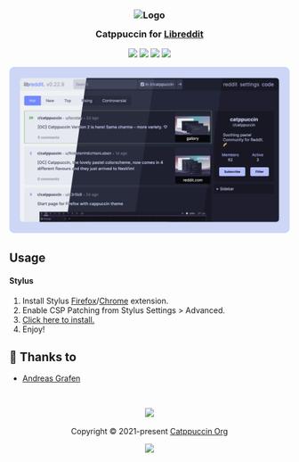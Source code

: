 <h3 align="center">
	<img src="https://raw.githubusercontent.com/catppuccin/catppuccin/main/assets/logos/exports/1544x1544_circle.png" width="100" alt="Logo"/><br/>
	<img src="https://raw.githubusercontent.com/catppuccin/catppuccin/main/assets/misc/transparent.png" height="30" width="0px"/>
	Catppuccin for <a href="https://github.com/spikecodes/libreddit">Libreddit</a>
	<img src="https://raw.githubusercontent.com/catppuccin/catppuccin/main/assets/misc/transparent.png" height="30" width="0px"/>
</h3>

<p align="center">
    <a href="https://github.com/catppuccin/libreddit/stargazers"><img src="https://img.shields.io/github/stars/catppuccin/libreddit?colorA=181825&colorB=b4befe&style=for-the-badge&logo=starship style=for-the-badge"></a>
    <a href="https://github.com/catppuccin/libreddit/issues"><img src="https://img.shields.io/github/issues/catppuccin/libreddit?colorA=181825&colorB=fab387&style=for-the-badge"></a>
    <a href="https://github.com/catppuccin/libreddit/contributors"><img src="https://img.shields.io/github/contributors/catppuccin/libreddit?colorA=181825&colorB=a6e3a1&style=for-the-badge"></a>
    <a href="https://raw.githubusercontent.com/catppuccin/libreddit/main/catppuccin.user.css"><img src="https://img.shields.io/badge/stylus-install-cba6f7?colorA=181825&colorB=cba6f7&style=for-the-badge"></a>
</p>


![Libreddit Theme Preview](assets/screenshot.png)


## Usage

#### Stylus
1. Install Stylus [Firefox](https://addons.mozilla.org/en-GB/firefox/addon/styl-us/)/[Chrome](https://chrome.google.com/webstore/detail/stylus/clngdbkpkpeebahjckkjfobafhncgmne) extension.
2. Enable CSP Patching from Stylus Settings > Advanced.
3. [Click here to install.](https://github.com/catppuccin/libreddit/raw/main/catppuccin.user.css)
4. Enjoy!

## 💝 Thanks to

- [Andreas Grafen](https://github.com/andreasgrafen)

&nbsp;

<p align="center"><img src="https://raw.githubusercontent.com/catppuccin/catppuccin/main/assets/footers/gray0_ctp_on_line.svg?sanitize=true" /></p>
<p align="center">Copyright &copy; 2021-present <a href="https://github.com/catppuccin" target="_blank">Catppuccin Org</a>
<p align="center"><a href="https://github.com/catppuccin/catppuccin/blob/main/LICENSE"><img src="https://img.shields.io/static/v1.svg?style=for-the-badge&label=License&message=MIT&logoColor=d9e0ee&colorA=302d41&colorB=b7bdf8"/></a></p>
